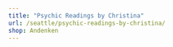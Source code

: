 ```yaml
---
title: "Psychic Readings by Christina"
url: /seattle/psychic-readings-by-christina/
shop: Andenken
---
```


